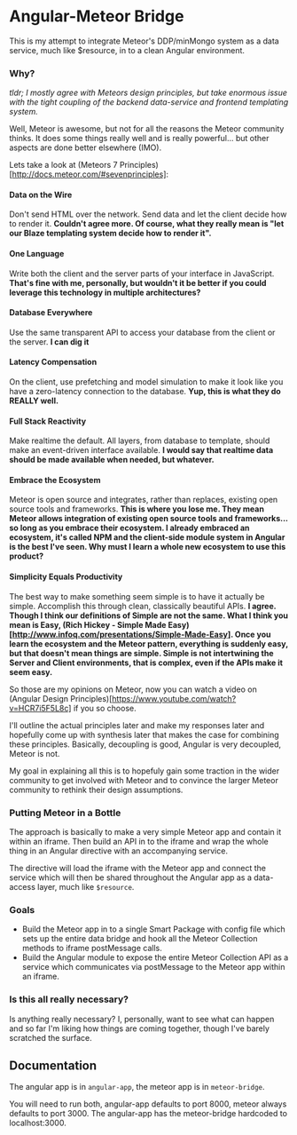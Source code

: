 # Angular-Meteor Bridge

This is my attempt to integrate Meteor's DDP/minMongo system as a data service, much like $resource, in to a clean Angular environment.

### Why?

*tldr; I mostly agree with Meteors design principles, but take enormous issue with the tight coupling of the backend data-service and frontend templating system.*

Well, Meteor is awesome, but not for all the reasons the Meteor community thinks.  It does some things really well and is really powerful... but other aspects are done better elsewhere (IMO).

Lets take a look at (Meteors 7 Principles)[http://docs.meteor.com/#sevenprinciples]:

#### Data on the Wire
Don't send HTML over the network. Send data and let the client decide how to render it.
__Couldn't agree more.  Of course, what they really mean is "let our Blaze templating system decide how to render it".__

#### One Language
Write both the client and the server parts of your interface in JavaScript.
__That's fine with me, personally, but wouldn't it be better if you could leverage this technology in multiple architectures?__

#### Database Everywhere
Use the same transparent API to access your database from the client or the server.
__I can dig it__

#### Latency Compensation
On the client, use prefetching and model simulation to make it look like you have a zero-latency connection to the database.
__Yup, this is what they do REALLY well.__

#### Full Stack Reactivity
Make realtime the default. All layers, from database to template, should make an event-driven interface available.
__I would say that realtime data should be made available when needed, but whatever.__

#### Embrace the Ecosystem
Meteor is open source and integrates, rather than replaces, existing open source tools and frameworks.
__This is where you lose me.  They mean Meteor allows integration of existing open source tools and frameworks... so long as you embrace their ecosystem.  I already embraced an ecosystem, it's called NPM and the client-side module system in Angular is the best I've seen.  Why must I learn a whole new ecosystem to use this product?__

#### Simplicity Equals Productivity
The best way to make something seem simple is to have it actually be simple. Accomplish this through clean, classically beautiful APIs.
__I agree.  Though I think our definitions of Simple are not the same.  What I think you mean is Easy, (Rich Hickey - Simple Made Easy)[http://www.infoq.com/presentations/Simple-Made-Easy].  Once you learn the ecosystem and the Meteor pattern, everything is suddenly easy, but that doesn't mean things are simple.  Simple is not intertwining the Server and Client environments, that is complex, even if the APIs make it seem easy.__

So those are my opinions on Meteor, now you can watch a video on (Angular Design Principles)[https://www.youtube.com/watch?v=HCR7i5F5L8c] if you so choose.

I'll outline the actual principles later and make my responses later and hopefully come up with synthesis later that makes the case for combining these principles.  Basically, decoupling is good, Angular is very decoupled, Meteor is not.

My goal in explaining all this is to hopefuly gain some traction in the wider community to get involved with Meteor and to convince the larger Meteor community to rethink their design assumptions.

### Putting Meteor in a Bottle

The approach is basically to make a very simple Meteor app and contain it within an iframe.  Then build an API in to the iframe and wrap the whole thing in an Angular directive with an accompanying service.

The directive will load the iframe with the Meteor app and connect the service which will then be shared throughout the Angular app as a data-access layer, much like `$resource`.

### Goals

* Build the Meteor app in to a single Smart Package with config file which sets up the entire data bridge and hook all the Meteor Collection methods to iframe postMessage calls.
* Build the Angular module to expose the entire Meteor Collection API as a service which communicates via postMessage to the Meteor app within an iframe.

### Is this all really necessary?

Is anything really necessary?  I, personally, want to see what can happen and so far I'm liking how things are coming together, though I've barely scratched the surface.

## Documentation

The angular app is in `angular-app`, the meteor app is in `meteor-bridge`.

You will need to run both, angular-app defaults to port 8000, meteor always defaults to port 3000.  The angular-app has the meteor-bridge hardcoded to localhost:3000.


